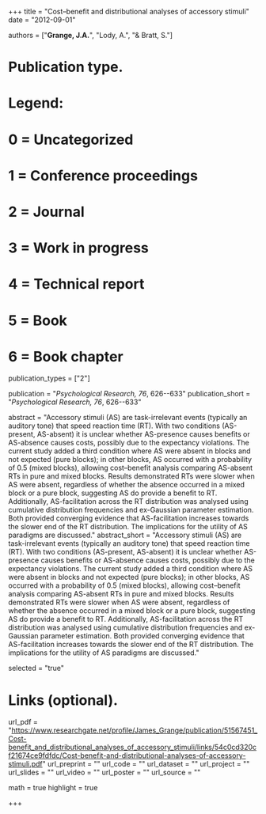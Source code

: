 +++
title = "Cost–benefit and distributional analyses of accessory stimuli"
date = "2012-09-01"

authors = ["**Grange, J.A.**", "Lody, A.", "& Bratt, S."]

# Publication type.
# Legend:
# 0 = Uncategorized
# 1 = Conference proceedings
# 2 = Journal
# 3 = Work in progress
# 4 = Technical report
# 5 = Book
# 6 = Book chapter
publication_types = ["2"]

publication = "*Psychological Research, 76*, 626--633"
publication_short = "*Psychological Research, 76*, 626--633"

abstract = "Accessory stimuli (AS) are task-irrelevant events (typically an auditory tone) that speed reaction time (RT). With two conditions (AS-present, AS-absent) it is unclear whether AS-presence causes benefits or AS-absence causes costs, possibly due to the expectancy violations. The current study added a third condition where AS were absent in blocks and not expected (pure blocks); in other blocks, AS occurred with a probability of 0.5 (mixed blocks), allowing cost–benefit analysis comparing AS-absent RTs in pure and mixed blocks. Results demonstrated RTs were slower when AS were absent, regardless of whether the absence occurred in a mixed block or a pure block, suggesting AS do provide a benefit to RT. Additionally, AS-facilitation across the RT distribution was analysed using cumulative distribution frequencies and ex-Gaussian parameter estimation. Both provided converging evidence that AS-facilitation increases towards the slower end of the RT distribution. The implications for the utility of AS paradigms are discussed."
abstract_short = "Accessory stimuli (AS) are task-irrelevant events (typically an auditory tone) that speed reaction time (RT). With two conditions (AS-present, AS-absent) it is unclear whether AS-presence causes benefits or AS-absence causes costs, possibly due to the expectancy violations. The current study added a third condition where AS were absent in blocks and not expected (pure blocks); in other blocks, AS occurred with a probability of 0.5 (mixed blocks), allowing cost–benefit analysis comparing AS-absent RTs in pure and mixed blocks. Results demonstrated RTs were slower when AS were absent, regardless of whether the absence occurred in a mixed block or a pure block, suggesting AS do provide a benefit to RT. Additionally, AS-facilitation across the RT distribution was analysed using cumulative distribution frequencies and ex-Gaussian parameter estimation. Both provided converging evidence that AS-facilitation increases towards the slower end of the RT distribution. The implications for the utility of AS paradigms are discussed."

selected = "true"

# Links (optional).
url_pdf = "https://www.researchgate.net/profile/James_Grange/publication/51567451_Cost-benefit_and_distributional_analyses_of_accessory_stimuli/links/54c0cd320cf21674ce9fdfdc/Cost-benefit-and-distributional-analyses-of-accessory-stimuli.pdf"
url_preprint = ""
url_code = ""
url_dataset = ""
url_project = ""
url_slides = ""
url_video = ""
url_poster = ""
url_source = ""

math = true
highlight = true

+++
